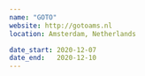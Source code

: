 ```yaml
---
name: "GOTO"
website: http://gotoams.nl
location: Amsterdam, Netherlands

date_start: 2020-12-07
date_end:   2020-12-10
---
```

